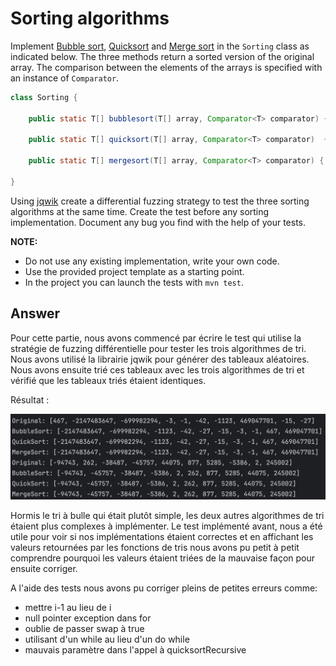 # Sorting algorithms

Implement [Bubble sort](https://en.wikipedia.org/wiki/Bubble_sort), [Quicksort](https://en.wikipedia.org/wiki/Quicksort) and [Merge sort](https://en.wikipedia.org/wiki/Merge_sort) in the `Sorting` class as indicated below. The three methods return a sorted version of the original array. The comparison between the elements of the arrays is specified with an instance of `Comparator`.

```java
class Sorting {

    public static T[] bubblesort(T[] array, Comparator<T> comparator) { ... }

    public static T[] quicksort(T[] array, Comparator<T> comparator)  { ... }

    public static T[] mergesort(T[] array, Comparator<T> comparator) { ... }

}
```

Using [jqwik](https://jqwik.net/) create a differential fuzzing strategy to test the three sorting algorithms at the same time. Create the test before any sorting implementation. Document any bug you find with the help of your tests.


**NOTE:** 
- Do not use any existing implementation, write your own code. 
- Use the provided project template as a starting point.
- In the project you can launch the tests with `mvn test`.

## Answer ##

Pour cette partie, nous avons commencé par écrire le test qui utilise la stratégie de fuzzing différentielle pour tester les trois algorithmes de tri. 
Nous avons utilisé la librairie jqwik pour générer des tableaux aléatoires.
Nous avons ensuite trié ces tableaux avec les trois algorithmes de tri et vérifié que les tableaux triés étaient identiques. 

Résultat :

![image4.png](../image4.png)

Hormis le tri à bulle qui était plutôt simple, les deux autres algorithmes de tri étaient plus complexes à implémenter.
Le test implémenté avant, nous a été utile pour voir si nos implémentations étaient correctes et en affichant les valeurs retournées par les fonctions de tris nous avons pu petit à petit comprendre pourquoi les valeurs étaient triées de la mauvaise façon pour ensuite corriger.

A l'aide des tests nous avons pu corriger pleins de petites erreurs comme:
- mettre i-1 au lieu de i
- null pointer exception dans for
- oublie de passer swap à true
- utilisant d'un while au lieu d'un do while
- mauvais paramètre dans l'appel à quicksortRecursive


